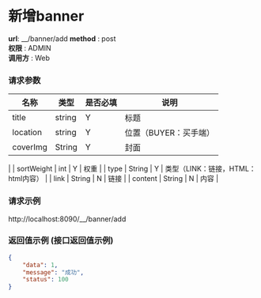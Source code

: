 新增banner
=======

**url**: __/banner/add
**method** : post  
**权限** : ADMIN  
**调用方** : Web

### 请求参数
|     名称  	 |  类型   | 是否必填  |             说明                                                   |
|------------|--------|----------|-------------------------------------------------------------------|
| title     | string    | Y        | 标题  	                                                       |
| location       | string | Y        | 位置（BUYER：买手端）                                                      |
| coverImg     | String    | Y        | 封面    
|
| sortWeight     | int    | Y        | 权重 
|
| type     | String    | Y        | 类型（LINK：链接，HTML：html内容） 
|
| link     | String    | N        | 链接 
|
| content     | String    | N        | 内容 
|                                                       
                                             

### 请求示例
http://localhost:8090/__/banner/add

### 返回值示例 (接口返回值示例)

```json
{
    "data": 1,
    "message": "成功",
    "status": 100
}
```